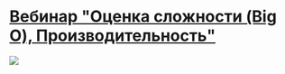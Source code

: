 # [Вебинар "Оценка сложности (Big O), Производительность"](http://www.youtube.com/watch?v=ZvzdHFv7mu4)

[![](https://i3.ytimg.com/vi/ZvzdHFv7mu4/maxresdefault.jpg)](http://www.youtube.com/watch?v=ZvzdHFv7mu4)
